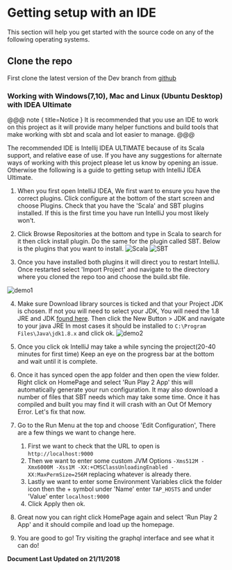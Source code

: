 # Getting setup with an IDE

This section will help you get started with the source code on any of the following operating systems.

## Clone the repo
First clone the latest version of the Dev branch from [github](https://github.com/infosci-qut/tap/tree/develop)

### Working with Windows(7,10), Mac and Linux (Ubuntu Desktop) with IDEA Ultimate

@@@ note { title=Notice }
It is recommended that you use an IDE to work on this project as it will provide many helper functions and build tools that make working with sbt and scala and lot easier to manage.
@@@ 

The recommended IDE is Intellij IDEA ULTIMATE because of its Scala support, and relative ease
of use. If you have any suggestions for alternate ways of working with this project please let us know by opening an issue. Otherwise the following is a guide to getting setup with IntelliJ IDEA Ultimate.

1. When you first open IntelliJ IDEA, We first want to ensure you have the correct plugins. Click configure at the bottom of the start screen and choose Plugins.
 Check that you have the 'Scala' and SBT plugins installed. If this is the first time you have run IntelliJ you most likely won't.
 
2. Click Browse Repositories at the bottom and type in Scala to search for it then click install plugin. Do the same for the plugin called SBT.
Below is the plugins that you want to install.
![Scala](https://i.imgur.com/pKYUqRh.png)
![SBT](https://i.imgur.com/8jUHUYf.png)
 
3. Once you have installed both plugins it will direct you to restart IntelliJ. Once restarted select 'Import Project' and navigate to the directory where you cloned the repo too and choose the build.sbt file.

![demo1](https://i.imgur.com/bk03ddL.png)

4. Make sure Download library sources is ticked and that your Project JDK is chosen. If not you will need to select your JDK, You will need the 1.8 JRE and JDK [found here](http://www.oracle.com/technetwork/java/javase/downloads/jdk8-downloads-2133151.html). Then click the New Button > JDK and navigate to your java JRE
In most cases it should be installed to `C:\Program Files\Java\jdk1.8.x` and click ok.
![demo2](https://i.imgur.com/RUToHjc.png)

5. Once you click ok IntelliJ may take a while syncing the project(20-40 minutes for first time) Keep an eye on the progress bar at the bottom and wait until it is complete.

6. Once it has synced open the app folder and then open the view folder. Right click on HomePage and select 'Run Play 2 App' this will automatically generate your run configuration. It may also download a number of files that SBT needs which may take some time.
Once it has compiled and built you may find it will crash with an Out Of Memory Error. Let's fix that now.

7. Go to the Run Menu at the top and choose 'Edit Configuration', There are a few things we want to change here.
    1. First we want to check that the URL to open is `http://localhost:9000`
    2. Then we want to enter some custom JVM Options `-Xms512M -Xmx6000M -Xss1M -XX:+CMSClassUnloadingEnabled -XX:MaxPermSize=256M` replacing whatever is already there.
    3. Lastly we want to enter some Environment Variables click the folder icon then the + symbol under 'Name' enter `TAP_HOSTS` and under 'Value' enter `localhost:9000`
    4. Click Apply then ok.
    
8. Great now you can right click HomePage again and select 'Run Play 2 App' and it should compile and load up the homepage. 

9. You are good to go! Try visiting the graphql interface and see what it can do!


**Document Last Updated on 21/11/2018**